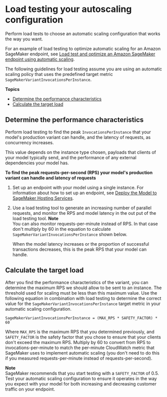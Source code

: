 # Load testing your autoscaling configuration<a name="endpoint-scaling-loadtest"></a>

Perform load tests to choose an automatic scaling configuration that works the way you want\.

For an example of load testing to optimize automatic scaling for an Amazon SageMaker endpoint, see [Load test and optimize an Amazon SageMaker endpoint using automatic scaling](https://aws.amazon.com/blogs/machine-learning/load-test-and-optimize-an-amazon-sagemaker-endpoint-using-automatic-scaling/)\.

The following guidelines for load testing assume you are using an automatic scaling policy that uses the predefined target metric `SageMakerVariantInvocationsPerInstance`\.

**Topics**
+ [Determine the performance characteristics](#endpoint-scaling-loadtest-variant)
+ [Calculate the target load](#endpoint-scaling-loadtest-calc)

## Determine the performance characteristics<a name="endpoint-scaling-loadtest-variant"></a>

Perform load testing to find the peak `InvocationsPerInstance` that your model's production variant can handle, and the latency of requests, as concurrency increases\.

This value depends on the instance type chosen, payloads that clients of your model typically send, and the performance of any external dependencies your model has\.

**To find the peak requests\-per\-second \(RPS\) your model's production variant can handle and latency of requests**

1. Set up an endpoint with your model using a single instance\. For information about how to set up an endpoint, see [Deploy the Model to SageMaker Hosting Services](ex1-model-deployment.md#ex1-deploy-model)\.

1. Use a load testing tool to generate an increasing number of parallel requests, and monitor the RPS and model latency in the out put of the load testing tool\. 
**Note**  
You can also monitor requests\-per\-minute instead of RPS\. In that case don't multiply by 60 in the equation to calculate `SageMakerVariantInvocationsPerInstance` shown below\.

   When the model latency increases or the proportion of successful transactions decreases, this is the peak RPS that your model can handle\.

## Calculate the target load<a name="endpoint-scaling-loadtest-calc"></a>

After you find the performance characteristics of the variant, you can determine the maximum RPS we should allow to be sent to an instance\. The threshold used for scaling must be less than this maximum value\. Use the following equation in combination with load testing to determine the correct value for the `SageMakerVariantInvocationsPerInstance` target metric in your automatic scaling configuration\.

```
SageMakerVariantInvocationsPerInstance = (MAX_RPS * SAFETY_FACTOR) * 60
```

Where `MAX_RPS` is the maximum RPS that you determined previously, and `SAFETY_FACTOR` is the safety factor that you chose to ensure that your clients don't exceed the maximum RPS\. Multiply by 60 to convert from RPS to invocations\-per\-minute to match the per\-minute CloudWatch metric that SageMaker uses to implement automatic scaling \(you don't need to do this if you measured requests\-per\-minute instead of requests\-per\-second\)\.

**Note**  
SageMaker recommends that you start testing with a `SAFETY_FACTOR` of 0\.5\. Test your automatic scaling configuration to ensure it operates in the way you expect with your model for both increasing and decreasing customer traffic on your endpoint\.